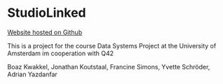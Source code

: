 # StudioLinked
[Website hosted on Github](boazkwakkel.github.io)

This is a project for the course Data Systems Project at the University of Amsterdam im cooperation with Q42

Boaz Kwakkel, Jonathan Koutstaal, Francine Simons, Yvette Schröder, Adrian Yazdanfar
